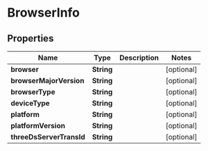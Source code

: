 # BrowserInfo

## Properties
Name | Type | Description | Notes
------------ | ------------- | ------------- | -------------
**browser** | **String** |  |  [optional]
**browserMajorVersion** | **String** |  |  [optional]
**browserType** | **String** |  |  [optional]
**deviceType** | **String** |  |  [optional]
**platform** | **String** |  |  [optional]
**platformVersion** | **String** |  |  [optional]
**threeDsServerTransId** | **String** |  |  [optional]
